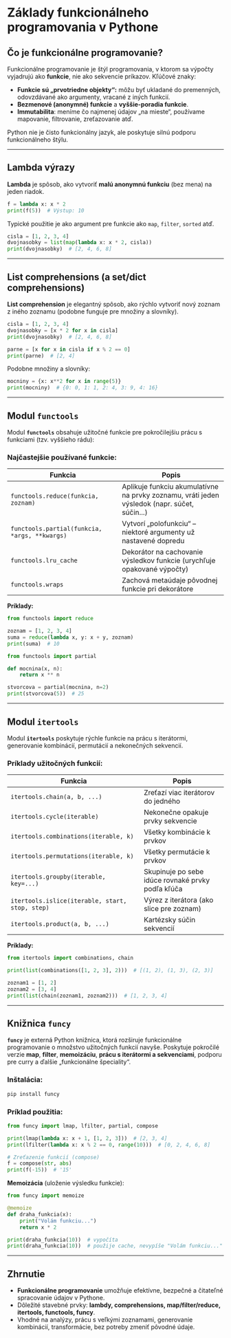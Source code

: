 # Základy funkcionálneho programovania v Pythone

## Čo je funkcionálne programovanie?

Funkcionálne programovanie je štýl programovania, v ktorom sa výpočty vyjadrujú ako **funkcie**, nie ako sekvencie príkazov.
Kľúčové znaky:

* **Funkcie sú „prvotriedne objekty“:** môžu byť ukladané do premenných, odovzdávané ako argumenty, vracané z iných funkcií.
* **Bezmenové (anonymné) funkcie** a **vyššie-poradia funkcie**.
* **Immutabilita**: meníme čo najmenej údajov „na mieste“, používame mapovanie, filtrovanie, zreťazovanie atď.

Python nie je čisto funkcionálny jazyk, ale poskytuje silnú podporu funkcionálneho štýlu.

---

## Lambda výrazy

**Lambda** je spôsob, ako vytvoriť **malú anonymnú funkciu** (bez mena) na jeden riadok.

```python
f = lambda x: x * 2
print(f(5))  # Výstup: 10
```

Typické použitie je ako argument pre funkcie ako `map`, `filter`, `sorted` atď.

```python
cisla = [1, 2, 3, 4]
dvojnasobky = list(map(lambda x: x * 2, cisla))
print(dvojnasobky)  # [2, 4, 6, 8]
```

---

## List comprehensions (a set/dict comprehensions)

**List comprehension** je elegantný spôsob, ako rýchlo vytvoriť nový zoznam z iného zoznamu (podobne funguje pre množiny a slovníky).

```python
cisla = [1, 2, 3, 4]
dvojnasobky = [x * 2 for x in cisla]
print(dvojnasobky)  # [2, 4, 6, 8]

parne = [x for x in cisla if x % 2 == 0]
print(parne)  # [2, 4]
```

Podobne množiny a slovníky:

```python
mocniny = {x: x**2 for x in range(5)}
print(mocniny)  # {0: 0, 1: 1, 2: 4, 3: 9, 4: 16}
```

---

## Modul `functools`

Modul **`functools`** obsahuje užitočné funkcie pre pokročilejšiu prácu s funkciami (tzv. vyššieho rádu):

### Najčastejšie používané funkcie:

| Funkcia                                       | Popis                                                                                        |
| --------------------------------------------- | -------------------------------------------------------------------------------------------- |
| `functools.reduce(funkcia, zoznam)`           | Aplikuje funkciu akumulatívne na prvky zoznamu, vráti jeden výsledok (napr. súčet, súčin...) |
| `functools.partial(funkcia, *args, **kwargs)` | Vytvorí „polofunkciu“ – niektoré argumenty už nastavené dopredu                              |
| `functools.lru_cache`                         | Dekorátor na cachovanie výsledkov funkcie (urychľuje opakované výpočty)                      |
| `functools.wraps`                             | Zachová metaúdaje pôvodnej funkcie pri dekorátore                                            |

**Príklady:**

```python
from functools import reduce

zoznam = [1, 2, 3, 4]
suma = reduce(lambda x, y: x + y, zoznam)
print(suma)  # 10
```

```python
from functools import partial

def mocnina(x, n):
    return x ** n

stvorcova = partial(mocnina, n=2)
print(stvorcova(5))  # 25
```

---

## Modul `itertools`

Modul **`itertools`** poskytuje rýchle funkcie na prácu s iterátormi, generovanie kombinácií, permutácií a nekonečných sekvencií.

### Príklady užitočných funkcií:

| Funkcia                                         | Popis                                             |
| ----------------------------------------------- | ------------------------------------------------- |
| `itertools.chain(a, b, ...)`                    | Zreťazí viac iterátorov do jedného                |
| `itertools.cycle(iterable)`                     | Nekonečne opakuje prvky sekvencie                 |
| `itertools.combinations(iterable, k)`           | Všetky kombinácie k prvkov                        |
| `itertools.permutations(iterable, k)`           | Všetky permutácie k prvkov                        |
| `itertools.groupby(iterable, key=...)`          | Skupinuje po sebe idúce rovnaké prvky podľa kľúča |
| `itertools.islice(iterable, start, stop, step)` | Výrez z iterátora (ako slice pre zoznam)          |
| `itertools.product(a, b, ...)`                  | Kartézsky súčin sekvencií                         |

**Príklady:**

```python
from itertools import combinations, chain

print(list(combinations([1, 2, 3], 2)))  # [(1, 2), (1, 3), (2, 3)]

zoznam1 = [1, 2]
zoznam2 = [3, 4]
print(list(chain(zoznam1, zoznam2)))  # [1, 2, 3, 4]
```

---

## Knižnica `funcy`

**`funcy`** je externá Python knižnica, ktorá rozširuje funkcionálne programovanie o množstvo užitočných funkcií navyše.
Poskytuje pokročilé verzie **map**, **filter**, **memoizáciu**, **prácu s iterátormi a sekvenciami**, podporu pre curry a ďalšie „funkcionálne špeciality“.

### Inštalácia:

```bash
pip install funcy
```

### Príklad použitia:

```python
from funcy import lmap, lfilter, partial, compose

print(lmap(lambda x: x + 1, [1, 2, 3]))  # [2, 3, 4]
print(lfilter(lambda x: x % 2 == 0, range(10)))  # [0, 2, 4, 6, 8]

# Zreťazenie funkcií (compose)
f = compose(str, abs)
print(f(-15))  # '15'
```

**Memoizácia** (uloženie výsledku funkcie):

```python
from funcy import memoize

@memoize
def draha_funkcia(x):
    print("Volám funkciu...")
    return x * 2

print(draha_funkcia(10))  # vypočíta
print(draha_funkcia(10))  # použije cache, nevypíše "Volám funkciu..."
```

---

## Zhrnutie

* **Funkcionálne programovanie** umožňuje efektívne, bezpečné a čitateľné spracovanie údajov v Pythone.
* Dôležité stavebné prvky: **lambdy, comprehensions, map/filter/reduce, itertools, functools, funcy**.
* Vhodné na analýzy, prácu s veľkými zoznamami, generovanie kombinácií, transformácie, bez potreby zmeniť pôvodné údaje.
